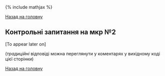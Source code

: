 {% include mathjax %}

[Назад на головну](../README.md)

## Контрольні запитання на мкр №2

[To appear later on]

(_традиційні_ відповіді можна переглянути у коментарях у вихідному коді цієї сторінки)

[Назад на головну](../README.md)